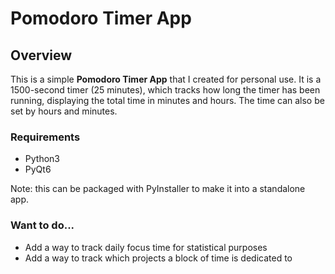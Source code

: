 # Pomodoro Timer App

## Overview
This is a simple **Pomodoro Timer App** that I created for personal use. It is a 1500-second timer (25 minutes), which tracks how long the timer has been running, displaying the total time in minutes and hours. The time can also be set by hours and minutes. 

### Requirements
- Python3
- PyQt6

Note: this can be packaged with PyInstaller to make it into a standalone app.


### Want to do...
- Add a way to track daily focus time for statistical purposes
- Add a way to track which projects a block of time is dedicated to
